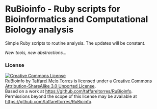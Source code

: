 # RuBioinfo - Ruby scripts for Bioinformatics and Computational Biology analysis

Simple Ruby scripts to routine analysis. The updates will be constant.

_New tools, new abstractions..._


### License ###

<a rel="license" href="http://creativecommons.org/licenses/by-sa/3.0/deed.en_US"><img alt="Creative Commons License" style="border-width:0" src="http://i.creativecommons.org/l/by-sa/3.0/88x31.png" /></a><br /><span xmlns:dct="http://purl.org/dc/terms/" property="dct:title">RuBioinfo</span> by <a xmlns:cc="http://creativecommons.org/ns#" href="https://github.com/taffareltorres/RuBioinfo" property="cc:attributionName" rel="cc:attributionURL">Taffarel Melo Torres</a> is licensed under a <a rel="license" href="http://creativecommons.org/licenses/by-sa/3.0/deed.en_US">Creative Commons Attribution-ShareAlike 3.0 Unported License</a>.<br />Based on a work at <a xmlns:dct="http://purl.org/dc/terms/" href="https://github.com/taffareltorres/RuBioinfo" rel="dct:source">https://github.com/taffareltorres/RuBioinfo</a>.<br />Permissions beyond the scope of this license may be available at <a xmlns:cc="http://creativecommons.org/ns#" href="https://github.com/taffareltorres/RuBioinfo" rel="cc:morePermissions">https://github.com/taffareltorres/RuBioinfo</a>.
